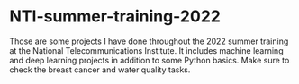 # NTI-summer-training-2022
Those are some projects I have done throughout the 2022 summer training at the National Telecommunications Institute. It includes machine learning and deep learning projects in addition to some Python basics.
Make sure to check the breast cancer and water quality tasks.
